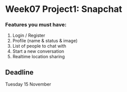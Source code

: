 # Week07 Project1: Snapchat

### Features you must have:
1. Login / Register
2. Profile (name & status & image)
3. List of people to chat with
4. Start a new conversation
6. Realtime location sharing


## Deadline
Tuesday 15 November


